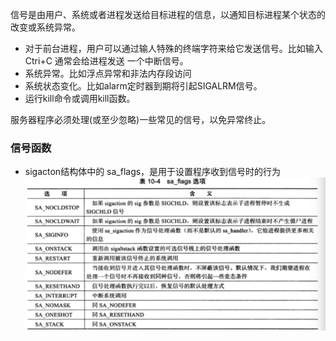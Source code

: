 信号是由用户、系统或者进程发送给目标进程的信息，以通知目标进程某个状态的改变或系统异常。

- 对于前台进程，用户可以通过输人特殊的终端字符来给它发送信号。比如输入Ctri+C 通常会给进程发送 一个中断信号。
- 系统异常。比如浮点异常和非法内存段访问
- 系统状态变化。比如alarm定时器到期将引起SIGALRM信号。
- 运行kill命令或调用kill函数。

服务器程序必须处理(或至少忽略)一些常见的信号，以免异常终止。


### 信号函数
- sigacton结构体中的 sa_flags，是用于设置程序收到信号时的行为
![Alt text](sa_flags.png)